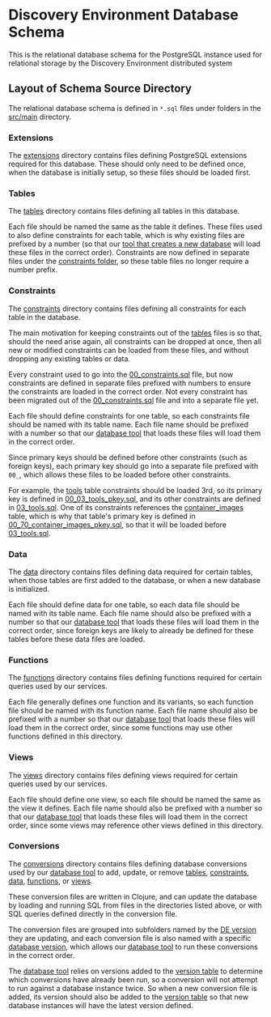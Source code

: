 
Discovery Environment Database Schema
=====================================

This is the relational database schema for the PostgreSQL instance used for relational storage by
the Discovery Environment distributed system

## Layout of Schema Source Directory

The relational database schema is defined in `*.sql` files under folders in the [src/main](src/main) directory.

### Extensions

The [extensions](src/main/extensions) directory contains files defining PostgreSQL extensions required for this database.
These should only need to be defined once, when the database is initially setup, so these files should be loaded first.

### Tables

The [tables](src/main/tables) directory contains files defining all tables in this database.

Each file should be named the same as the table it defines.
These files used to also define constraints for each table, which is why existing files are prefixed by a number
(so that our [tool that creates a new database](https://github.com/cyverse-de/facepalm)
will load these files in the correct order).
Constraints are now defined in separate files under the [constraints folder](#constraints),
so these table files no longer require a number prefix.

### Constraints

The [constraints](src/main/constraints) directory contains files defining all constraints for each table in the database.

The main motivation for keeping constraints out of the [tables](#tables) files is so that,
should the need arise again,
all constraints can be dropped at once,
then all new or modified constraints can be loaded from these files,
and without dropping any existing tables or data.

Every constraint used to go into the [00_constraints.sql](src/main/constraints/00_constraints.sql) file,
but now constraints are defined in separate files prefixed with numbers to ensure the constraints are loaded in the correct order.
Not every constraint has been migrated out of the [00_constraints.sql](src/main/constraints/00_constraints.sql)
file and into a separate file yet.

Each file should define constraints for one table, so each constraints file should be named with its table name.
Each file name should be prefixed with a number so that our [database tool](https://github.com/cyverse-de/facepalm)
that loads these files will load them in the correct order.

Since primary keys should be defined before other constraints (such as foreign keys),
each primary key should go into a separate file prefixed with `00_`,
which allows these files to be loaded before other constraints.

For example, the [tools](src/main/tables/03_tools.sql) table constraints should be loaded 3rd,
so its primary key is defined in [00_03_tools_pkey.sql](src/main/constraints/00_03_tools_pkey.sql),
and its other constraints are defined in [03_tools.sql](src/main/constraints/03_tools.sql).
One of its constraints references the [container_images](src/main/tables/70_container_images.sql) table,
which is why that table's primary key is defined in
[00_70_container_images_pkey.sql](src/main/constraints/00_70_container_images_pkey.sql),
so that it will be loaded before [03_tools.sql](src/main/constraints/03_tools.sql).

### Data

The [data](src/main/data) directory contains files defining data required for certain tables,
when those tables are first added to the database,
or when a new database is initialized.

Each file should define data for one table, so each data file should be named with its table name.
Each file name should also be prefixed with a number so that our [database tool](https://github.com/cyverse-de/facepalm)
that loads these files will load them in the correct order,
since foreign keys are likely to already be defined for these tables before these data files are loaded.

### Functions

The [functions](src/main/functions) directory contains files defining functions required for certain queries used by our services.

Each file generally defines one function and its variants, so each function file should be named with its function name.
Each file name should also be prefixed with a number so that our [database tool](https://github.com/cyverse-de/facepalm)
that loads these files will load them in the correct order,
since some functions may use other functions defined in this directory.

### Views

The [views](src/main/views) directory contains files defining views required for certain queries used by our services.

Each file should define one view, so each file should be named the same as the view it defines.
Each file name should also be prefixed with a number so that our [database tool](https://github.com/cyverse-de/facepalm)
that loads these files will load them in the correct order,
since some views may reference other views defined in this directory.

### Conversions

The [conversions](src/main/conversions) directory contains files defining database conversions used by our
[database tool](https://github.com/cyverse-de/facepalm) to add, update, or remove
[tables](#tables), [constraints](#constraints), [data](#data), [functions](#functions), or [views](#views).

These conversion files are written in Clojure,
and can update the database by loading and running SQL from files in the directories listed above,
or with SQL queries defined directly in the conversion file.

The conversion files are grouped into subfolders named by the [DE version](https://github.com/cyverse-de/apps) they are updating,
and each conversion file is also named with a specific [database version](src/main/data/99_version.sql),
which allows our [database tool](https://github.com/cyverse-de/facepalm) to run these conversions in the correct order.

The [database tool](https://github.com/cyverse-de/facepalm) relies on versions added to the
[version table](src/main/data/99_version.sql) to determine which conversions have already been run,
so a conversion will not attempt to run against a database instance twice.
So when a new conversion file is added,
its version should also be added to the [version table](src/main/data/99_version.sql)
so that new database instances will have the latest version defined.
